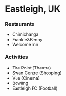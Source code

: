 # Eastleigh, UK

### Restaurants
- Chimichanga
- Frankie&Benny
- Welcome Inn

### Activities
- The Point (Theatre)
- Swan Centre (Shopping)
- Vue (Cinema)
- Bowling
- Eastleigh FC (Football)
